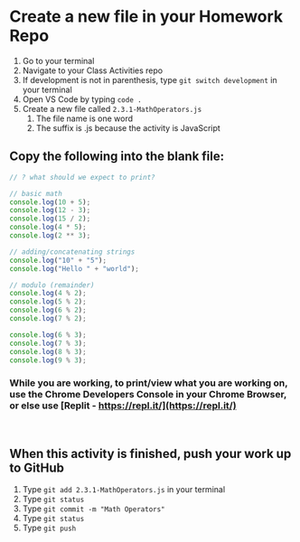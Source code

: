 # Create a new file in your Homework Repo

1. Go to your terminal
2. Navigate to your Class Activities repo
3. If development is not in parenthesis, type `git switch development` in your terminal
4. Open VS Code by typing `code .`
5. Create a new file called `2.3.1-MathOperators.js`
    1. The file name is one word
    2. The suffix is .js because the activity is JavaScript

## Copy the following into the blank file:

```javascript
// ? what should we expect to print?

// basic math
console.log(10 + 5);
console.log(12 - 3);
console.log(15 / 2);
console.log(4 * 5);
console.log(2 ** 3);

// adding/concatenating strings
console.log("10" + "5");
console.log("Hello " + "world");

// modulo (remainder)
console.log(4 % 2);
console.log(5 % 2);
console.log(6 % 2);
console.log(7 % 2);

console.log(6 % 3);
console.log(7 % 3);
console.log(8 % 3);
console.log(9 % 3);
```

### While you are working, to print/view what you are working on, use the Chrome Developers Console in your Chrome Browser, or else use [Replit - https://repl.it/](https://repl.it/)

<br>

## When this activity is finished, push your work up to GitHub

1. Type `git add 2.3.1-MathOperators.js` in your terminal
2. Type `git status`
3. Type `git commit -m "Math Operators"`
4. Type `git status`
5. Type `git push`
